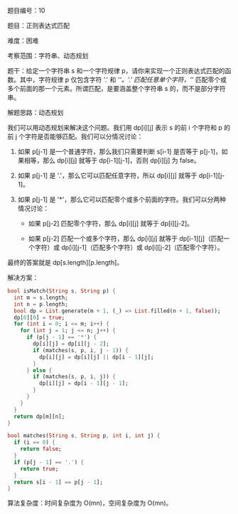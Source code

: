 题目编号：10

题目：正则表达式匹配

难度：困难

考察范围：字符串、动态规划

题干：给定一个字符串 s 和一个字符规律 p，请你来实现一个正则表达式匹配的函数。其中，字符规律 p 仅包含字符 '.' 和 '*'。'.' 匹配任意单个字符，'*' 匹配零个或多个前面的那一个元素。所谓匹配，是要涵盖整个字符串 s 的，而不是部分字符串。

解题思路：动态规划

我们可以用动态规划来解决这个问题。我们用 dp[i][j] 表示 s 的前 i 个字符和 p 的前 j 个字符是否能够匹配。我们可以分情况讨论：

1. 如果 p[j-1] 是一个普通字符，那么我们只需要判断 s[i-1] 是否等于 p[j-1]，如果相等，那么 dp[i][j] 就等于 dp[i-1][j-1]，否则 dp[i][j] 为 false。

2. 如果 p[j-1] 是 '.'，那么它可以匹配任意字符，所以 dp[i][j] 就等于 dp[i-1][j-1]。

3. 如果 p[j-1] 是 '*'，那么它可以匹配零个或多个前面的字符。我们可以分两种情况讨论：

   - 如果 p[j-2] 匹配零个字符，那么 dp[i][j] 就等于 dp[i][j-2]。
   
   - 如果 p[j-2] 匹配一个或多个字符，那么 dp[i][j] 就等于 dp[i-1][j]（匹配一个字符）或 dp[i][j-1]（匹配多个字符）或 dp[i][j-2]（匹配零个字符）。

最终的答案就是 dp[s.length][p.length]。

解决方案：

```dart
bool isMatch(String s, String p) {
  int m = s.length;
  int n = p.length;
  bool dp = List.generate(m + 1, (_) => List.filled(n + 1, false));
  dp[0][0] = true;
  for (int i = 0; i <= m; i++) {
    for (int j = 1; j <= n; j++) {
      if (p[j - 1] == '*') {
        dp[i][j] = dp[i][j - 2];
        if (matches(s, p, i, j - 1)) {
          dp[i][j] = dp[i][j] || dp[i - 1][j];
        }
      } else {
        if (matches(s, p, i, j)) {
          dp[i][j] = dp[i - 1][j - 1];
        }
      }
    }
  }
  return dp[m][n];
}

bool matches(String s, String p, int i, int j) {
  if (i == 0) {
    return false;
  }
  if (p[j - 1] == '.') {
    return true;
  }
  return s[i - 1] == p[j - 1];
}
```

算法复杂度：时间复杂度为 O(mn)，空间复杂度为 O(mn)。